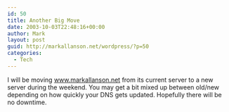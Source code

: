 ```yaml
---
id: 50
title: Another Big Move
date: 2003-10-03T22:48:16+00:00
author: Mark
layout: post
guid: http://markallanson.net/wordpress/?p=50
categories:
  - Tech
---
```

I will be moving www.markallanson.net from its current server to a new server during the weekend. You may get a bit mixed up between old/new depending on how quickly your DNS gets updated. Hopefully there will be no downtime.